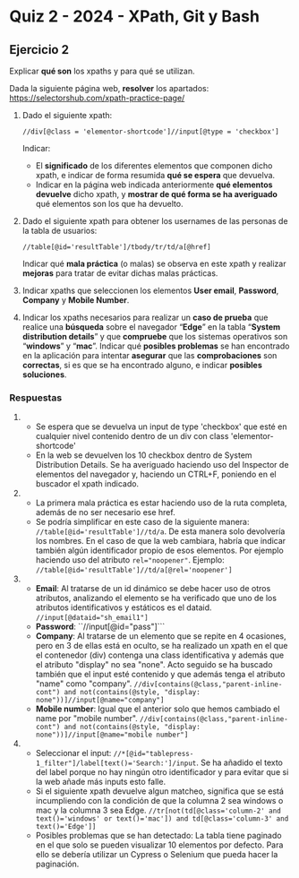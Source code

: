 # Quiz 2 - 2024 - XPath, Git y Bash

## Ejercicio 2

Explicar **qué son** los xpaths y para qué se utilizan.

Dada la siguiente página web, **resolver** los apartados:
https://selectorshub.com/xpath-practice-page/

1. Dado el siguiente xpath:

   ```//div[@class = 'elementor-shortcode']//input[@type = 'checkbox']```

   Indicar:

   - El **significado** de los diferentes elementos que componen dicho xpath, e indicar de forma resumida **qué se espera** que devuelva.
   - Indicar en la página web indicada anteriormente **qué elementos devuelve** dicho xpath, y **mostrar de qué forma se ha averiguado** qué elementos son los que ha devuelto.


2. Dado el siguiente xpath para obtener los usernames de las personas de la tabla de usuarios:

    ```//table[@id='resultTable']/tbody/tr/td/a[@href]```

    Indicar qué **mala práctica** (o malas) se observa en este xpath y realizar **mejoras** para tratar de evitar dichas malas prácticas.


3. Indicar xpaths que seleccionen los elementos **User email**, **Password**, **Company** y **Mobile Number**.

4. Indicar los xpaths necesarios para realizar un **caso de prueba** que realice una **búsqueda** sobre el navegador “**Edge**” en la tabla “**System distribution details**” y que **compruebe** que los sistemas operativos son “**windows**” y “**mac**”. Indicar qué **posibles problemas** se han encontrado en la aplicación para intentar **asegurar** que las **comprobaciones** son **correctas**, si es que se ha encontrado alguno, e indicar **posibles soluciones**.

### Respuestas
1.
   - Se espera que se devuelva un input de type 'checkbox' que esté en cualquier nivel contenido dentro de un div con class 'elementor-shortcode'
   - En la web se devuelven los 10 checkbox dentro de System Distribution Details. Se ha averiguado haciendo uso del Inspector de elementos del navegador y, haciendo un CTRL+F, poniendo en el buscador el xpath indicado.
2.  
   - La primera mala práctica es estar haciendo uso de la ruta completa, además de no ser necesario ese href.
   - Se podría simplificar en este caso de la siguiente manera: ```//table[@id='resultTable']//td/a```. De esta manera solo devolvería los nombres. En el caso de que la web cambiara, habría que indicar también algún identificador propio de esos elementos. Por ejemplo haciendo uso del atributo ```rel="noopener"```. Ejemplo: ```//table[@id='resultTable']//td/a[@rel='noopener']```
3.  
   - **Email**: Al tratarse de un id dinámico se debe hacer uso de otros atributos, analizando el elemento se ha verificado que uno de los atributos identificativos y estáticos es el dataid. ```//input[@dataid="sh_email1"]```
   - **Password**: ``//input[@id="pass"]```
   - **Company**: Al tratarse de un elemento que se repite en 4 ocasiones, pero en 3 de ellas está en oculto, se ha realizado un xpath en el que el contenedor (div) contenga una class identificativa y además que el atributo "display" no sea "none". Acto seguido se ha buscado también que el input esté contenido y que además tenga el atributo "name" como "company". ```//div[contains(@class,"parent-inline-cont") and not(contains(@style, "display: none"))]//input[@name="company"]```
   - **Mobile number**: Igual que el anterior solo que hemos cambiado el name por "mobile number". ```//div[contains(@class,"parent-inline-cont") and not(contains(@style, "display: none"))]//input[@name="mobile number"]```
4.
   - Seleccionar el input: ```//*[@id="tablepress-1_filter"]/label[text()='Search:']/input```. Se ha añadido el texto del label porque no hay ningún otro identificador y para evitar que si la web añade más inputs esto falle.
   - Si el siguiente xpath devuelve algun matcheo, significa que se está incumpliendo con la condición de que la columna 2 sea windows o mac y la columna 3 sea Edge. ```//tr[not(td[@class='column-2' and text()='windows' or text()='mac']) and td[@class='column-3' and text()='Edge']]```
   - Posibles problemas que se han detectado: La tabla tiene paginado en el que solo se pueden visualizar 10 elementos por defecto. Para ello se debería utilizar un Cypress o Selenium que pueda hacer la paginación.
